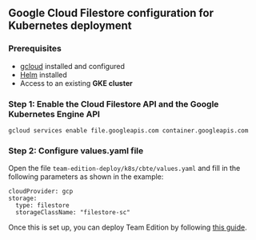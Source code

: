 ## Google Cloud Filestore configuration for Kubernetes deployment

### Prerequisites

- [gcloud](https://cloud.google.com/sdk/docs/install) installed and configured
- [Helm](https://helm.sh/docs/intro/install/) installed
- Access to an existing **GKE cluster**

### Step 1: Enable the Cloud Filestore API and the Google Kubernetes Engine API

```
gcloud services enable file.googleapis.com container.googleapis.com
```

### Step 2: Configure values.yaml file

Open the file `team-edition-deploy/k8s/cbte/values.yaml` and fill in the following parameters as shown in the example:

```
cloudProvider: gcp
storage:
  type: filestore
  storageClassName: "filestore-sc"
```

Once this is set up, you can deploy Team Edition by following [this guide](../../k8s/README.md#how-to-run-services).
